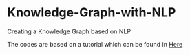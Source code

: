 # Knowledge-Graph-with-NLP
Creating a Knowledge Graph based on NLP

The codes are based on a tutorial which can be found in [Here](https://www.analyticsvidhya.com/blog/2019/10/how-to-build-knowledge-graph-text-using-spacy/)
